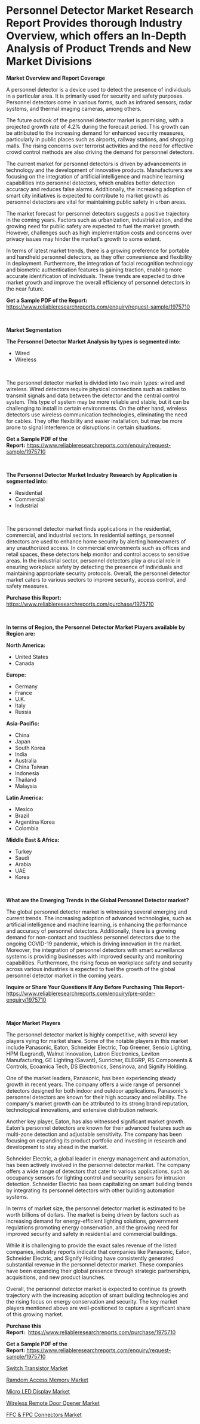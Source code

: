 <p><h1>Personnel Detector Market Research Report Provides thorough Industry Overview, which offers an In-Depth Analysis of Product Trends and New Market Divisions</h1></p><p><strong>Market Overview and Report Coverage</strong></p>
<p><p>A personnel detector is a device used to detect the presence of individuals in a particular area. It is primarily used for security and safety purposes. Personnel detectors come in various forms, such as infrared sensors, radar systems, and thermal imaging cameras, among others.</p><p>The future outlook of the personnel detector market is promising, with a projected growth rate of 4.2% during the forecast period. This growth can be attributed to the increasing demand for enhanced security measures, particularly in public places such as airports, railway stations, and shopping malls. The rising concerns over terrorist activities and the need for effective crowd control methods are also driving the demand for personnel detectors.</p><p>The current market for personnel detectors is driven by advancements in technology and the development of innovative products. Manufacturers are focusing on the integration of artificial intelligence and machine learning capabilities into personnel detectors, which enables better detection accuracy and reduces false alarms. Additionally, the increasing adoption of smart city initiatives is expected to contribute to market growth as personnel detectors are vital for maintaining public safety in urban areas.</p><p>The market forecast for personnel detectors suggests a positive trajectory in the coming years. Factors such as urbanization, industrialization, and the growing need for public safety are expected to fuel the market growth. However, challenges such as high implementation costs and concerns over privacy issues may hinder the market's growth to some extent.</p><p>In terms of latest market trends, there is a growing preference for portable and handheld personnel detectors, as they offer convenience and flexibility in deployment. Furthermore, the integration of facial recognition technology and biometric authentication features is gaining traction, enabling more accurate identification of individuals. These trends are expected to drive market growth and improve the overall efficiency of personnel detectors in the near future.</p></p>
<p><strong>Get a Sample PDF of the Report:</strong> <a href="https://www.reliableresearchreports.com/enquiry/request-sample/1975710">https://www.reliableresearchreports.com/enquiry/request-sample/1975710</a></p>
<p>&nbsp;</p>
<p><strong>Market Segmentation</strong></p>
<p><strong>The Personnel Detector Market Analysis by types is segmented into:</strong></p>
<p><ul><li>Wired</li><li>Wireless</li></ul></p>
<p>&nbsp;</p>
<p><p>The personnel detector market is divided into two main types: wired and wireless. Wired detectors require physical connections such as cables to transmit signals and data between the detector and the central control system. This type of system may be more reliable and stable, but it can be challenging to install in certain environments. On the other hand, wireless detectors use wireless communication technologies, eliminating the need for cables. They offer flexibility and easier installation, but may be more prone to signal interference or disruptions in certain situations.</p></p>
<p><strong>Get a Sample PDF of the Report:</strong>&nbsp;<a href="https://www.reliableresearchreports.com/enquiry/request-sample/1975710">https://www.reliableresearchreports.com/enquiry/request-sample/1975710</a></p>
<p>&nbsp;</p>
<p><strong>The Personnel Detector Market Industry Research by Application is segmented into:</strong></p>
<p><ul><li>Residential</li><li>Commercial</li><li>Industrial</li></ul></p>
<p>&nbsp;</p>
<p><p>The personnel detector market finds applications in the residential, commercial, and industrial sectors. In residential settings, personnel detectors are used to enhance home security by alerting homeowners of any unauthorized access. In commercial environments such as offices and retail spaces, these detectors help monitor and control access to sensitive areas. In the industrial sector, personnel detectors play a crucial role in ensuring workplace safety by detecting the presence of individuals and maintaining appropriate security protocols. Overall, the personnel detector market caters to various sectors to improve security, access control, and safety measures.</p></p>
<p><strong>Purchase this Report:</strong>&nbsp; <a href="https://www.reliableresearchreports.com/purchase/1975710">https://www.reliableresearchreports.com/purchase/1975710</a></p>
<p>&nbsp;</p>
<p><strong>In terms of Region, the Personnel Detector Market Players available by Region are:</strong></p>
<p>
    <p> <strong> North America: </strong>
        <ul>
            <li>United States</li>
            <li>Canada</li>
        </ul>
        </p> 
    <p> <strong> Europe: </strong>
        <ul>
            <li>Germany</li>
            <li>France</li>
            <li>U.K.</li>
            <li>Italy</li>
            <li>Russia</li>
        </ul>
        </p> 
    <p> <strong> Asia-Pacific: </strong>
        <ul>
            <li>China</li>
            <li>Japan</li>
            <li>South Korea</li>
            <li>India</li>
            <li>Australia</li>
            <li>China Taiwan</li>
            <li>Indonesia</li>
            <li>Thailand</li>
            <li>Malaysia</li>
        </ul>
        </p> 
    <p> <strong> Latin America: </strong>
        <ul>
            <li>Mexico</li>
            <li>Brazil</li>
            <li>Argentina Korea</li>
            <li>Colombia</li>
        </ul>
        </p> 
    <p> <strong> Middle East & Africa: </strong>
        <ul>
            <li>Turkey</li>
            <li>Saudi</li>
            <li>Arabia</li>
            <li>UAE</li>
            <li>Korea</li>
        </ul>
    </p>
    </p>
<p>&nbsp;</p>
<p><strong>What are the Emerging Trends in the Global Personnel Detector market?</strong></p>
<p><p>The global personnel detector market is witnessing several emerging and current trends. The increasing adoption of advanced technologies, such as artificial intelligence and machine learning, is enhancing the performance and accuracy of personnel detectors. Additionally, there is a growing demand for non-contact and touchless personnel detectors due to the ongoing COVID-19 pandemic, which is driving innovation in the market. Moreover, the integration of personnel detectors with smart surveillance systems is providing businesses with improved security and monitoring capabilities. Furthermore, the rising focus on workplace safety and security across various industries is expected to fuel the growth of the global personnel detector market in the coming years.</p></p>
<p><strong>Inquire or Share Your Questions If Any Before Purchasing This Report</strong>- <a href="https://www.reliableresearchreports.com/enquiry/pre-order-enquiry/1975710">https://www.reliableresearchreports.com/enquiry/pre-order-enquiry/1975710</a></p>
<p>&nbsp;</p>
<p><strong>Major Market Players</strong></p>
<p><p>The personnel detector market is highly competitive, with several key players vying for market share. Some of the notable players in this market include Panasonic, Eaton, Schneider Electric, Top Greener, Sensio Lighting, HPM (Legrand), Walnut Innovation, Lutron Electronics, Leviton Manufacturing, GE Lighting (Savant), Sunricher, ELEGRP, RS Components & Controls, Ecoamica Tech, DS Electronics, Sensinova, and Signify Holding.</p><p>One of the market leaders, Panasonic, has been experiencing steady growth in recent years. The company offers a wide range of personnel detectors designed for both indoor and outdoor applications. Panasonic's personnel detectors are known for their high accuracy and reliability. The company's market growth can be attributed to its strong brand reputation, technological innovations, and extensive distribution network.</p><p>Another key player, Eaton, has also witnessed significant market growth. Eaton's personnel detectors are known for their advanced features such as multi-zone detection and adjustable sensitivity. The company has been focusing on expanding its product portfolio and investing in research and development to stay ahead in the market.</p><p>Schneider Electric, a global leader in energy management and automation, has been actively involved in the personnel detector market. The company offers a wide range of detectors that cater to various applications, such as occupancy sensors for lighting control and security sensors for intrusion detection. Schneider Electric has been capitalizing on smart building trends by integrating its personnel detectors with other building automation systems.</p><p>In terms of market size, the personnel detector market is estimated to be worth billions of dollars. The market is being driven by factors such as increasing demand for energy-efficient lighting solutions, government regulations promoting energy conservation, and the growing need for improved security and safety in residential and commercial buildings.</p><p>While it is challenging to provide the exact sales revenue of the listed companies, industry reports indicate that companies like Panasonic, Eaton, Schneider Electric, and Signify Holding have consistently generated substantial revenue in the personnel detector market. These companies have been expanding their global presence through strategic partnerships, acquisitions, and new product launches.</p><p>Overall, the personnel detector market is expected to continue its growth trajectory with the increasing adoption of smart building technologies and the rising focus on energy conservation and security. The key market players mentioned above are well-positioned to capture a significant share of this growing market.</p></p>
<p><strong>Purchase this Report:</strong>&nbsp;&nbsp;<a href="https://www.reliableresearchreports.com/purchase/1975710">https://www.reliableresearchreports.com/purchase/1975710</a></p>
<p></p>
<p><strong>Get a Sample PDF of the Report:</strong>&nbsp;<a href="https://www.reliableresearchreports.com/enquiry/request-sample/1975710">https://www.reliableresearchreports.com/enquiry/request-sample/1975710</a></p>
<p><p><a href="https://github.com/redneck06/Market-Research-Report-List-1/blob/main/switch-transistor-market.md">Switch Transistor Market</a></p><p><a href="https://github.com/arionmp/Market-Research-Report-List-1/blob/main/ramdom-access-memory-market.md">Ramdom Access Memory Market</a></p><p><a href="https://github.com/johnbach50/Market-Research-Report-List-1/blob/main/micro-led-display-market.md">Micro LED Display Market</a></p><p><a href="https://github.com/kosella/Market-Research-Report-List-1/blob/main/wireless-remote-door-opener-market.md">Wireless Remote Door Opener Market</a></p><p><a href="https://github.com/bobicer/Market-Research-Report-List-1/blob/main/ffc-fpc-connectors-market.md">FFC & FPC Connectors Market</a></p></p>
